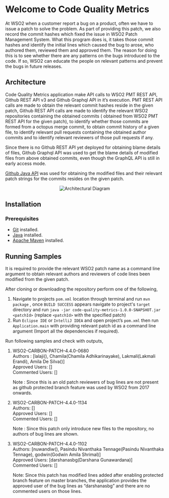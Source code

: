 # Welcome to Code Quality Metrics

At WSO2 when a customer report a bug on a product, often we have to issue a patch to solve the problem. As part of providing this patch, we also record the commit hashes which fixed the issue in WSO2 Patch Management System. What this program does is, it takes those commit hashes and identify the initial lines which caused the bug to arose, who authored them, reviewed them and approved them. The reason for doing this is to see whether there are any patterns on the bugs introduced to the code. If so, WSO2 can educate the people on relevant patterns and prevent the bugs in future releases. 

## Architecture
Code Quality Metrics application make API calls to WSO2 PMT REST API, Github REST API v3 and Github Graphql API in it’s execution. PMT REST API calls are made to obtain the relevant commit hashes reside in the given patch, Github REST API calls are made to identify the relevant WSO2 repositories containing the obtained commits ( obtained from WSO2 PMT REST API for the given patch), to identify whether those commits are formed from a octopus merge commit, to obtain commit history of a given file, to identify relevant pull requests containing the obtained author commits and to identify relevant reviewers of those pull requests if any.

Since there is no Github REST API yet deployed for obtaining blame details of files, Github Graphql API was used to get the blame details of modified files from above obtained commits, even though the GraphQL API is still in early access mode.

[Github Java API](https://github.com/eclipse/egit-github/tree/master/org.eclipse.egit.github.core) was used for obtaining the modified files and their relevant patch strings for the commits resides on the given patch.

<p align="center">
<img src="https://i.imgur.com/Ms1Kv4b.png" alt="Architectural Diagram"/>
</p>


## Installation
### Prerequisites
* [Git](https://git-scm.com/book/en/v2/Getting-Started-Installing-Git) installed.
* [Java](http://www.oracle.com/technetwork/java/javase/downloads/index-jsp-138363.html) installed.
* [Apache Maven](https://maven.apache.org/download.cgi) installed.


## Running Samples
It is required to provide the relevant WSO2 patch name as a command line argument to obtain relevant authors and reviewers of code lines been modified from the given patch.

After cloning or downloading the repository perform one of the following,
 1. Navigate to projects `pom.xml` location through terminal and run `mvn package` , once `BUILD SUCCESS` appears navigate to project's `target` directory and run `java -jar code-quality-metrics-1.0.0-SNAPSHOT.jar <patchId>` (replace `<patchId>` with the specified patch)
 2. Run `Eclipse IDE` or `IntelliJ IDEA` and open project’s `pom.xml` then run `Application.main` with providing relevant patch id as a command line argument (Import all the dependencies if required).


Run following samples and check with outputs,

1. WSO2-CARBON-PATCH-4.4.0-0680   
    Authors : [lalaji(), Chamila(Chamila Adhikarinayake), Lakmali(Lakmali Erandi), Amila De Silva()]  
    Approved Users: []  
    Commented Users: []  
    
    Note : Since this is an old patch reviewers of bug lines are not present as github protected branch feature was used by WSO2 from 2017 onwards.
2. WSO2-CARBON-PATCH-4.4.0-1134  
    Authors: []  
    Approved Users: []  
    Commented Users: []  

    Note : Since this patch only introduce new files to the repository, no authors of bug lines are shown.

3. WSO2-CARBON-PATCH-4.4.0-1102  
    Authors: [nuwandiw(), Pasindu Nivanthaka Tennage(Pasindu Nivanthaka Tennage), godwin(Godwin Amila Shrimal)]  
    Approved Users: [darshanasbg(Darshana Gunawardana)]  
    Commented Users: []  
    
    Note: Since this patch has modified lines added after enabling protected branch feature on master branches, the application provides the approved user of the bug lines as “darshanasbg” and there are no commented users on those lines.

